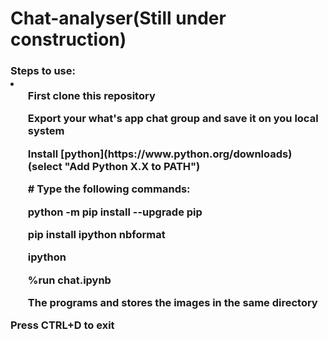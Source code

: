 # Chat-analyser(Still under construction)

<h3>Steps to use:
  <li>
    <ol> First clone this repository</ol>
    <ol> Export your what's app chat group and save it on you local system</ol>
    <ol>Install [python](https://www.python.org/downloads)(select "Add Python X.X to PATH")</ol>
    <ol># Type the following commands:</ol>
    <ol>python -m pip install --upgrade pip</ol>
    <ol>pip install ipython nbformat</ol>
    <ol>ipython</ol>
    <ol>%run chat.ipynb</ol>
    <ol>The programs and stores the images in the same directory</ol>
    
  </li>

 Press CTRL+D to exit
 </h3>
